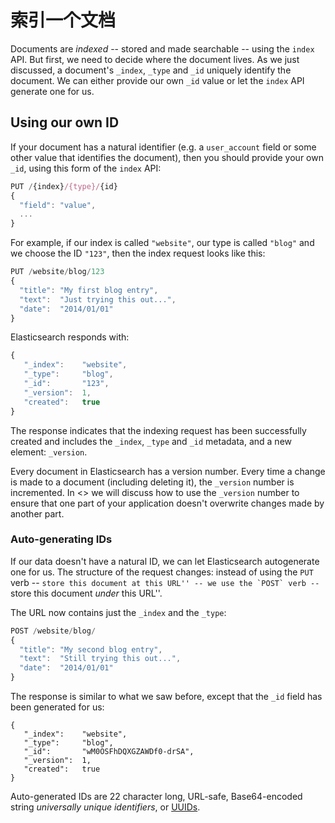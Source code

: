 # 索引一个文档

Documents are _indexed_ -- stored and made searchable -- using the `index`
API. But first, we need to decide where the document  lives.  As we just
discussed, a document's `_index`, `_type` and `_id` uniquely identify the
document.  We can either provide our own `_id` value or let the `index` API
generate one for us.


## Using our own ID

If your document has a natural identifier (e.g. a `user_account` field
or some other value that identifies the document), then you should provide
your own `_id`, using this form of the `index` API:

```js
PUT /{index}/{type}/{id}
{
  "field": "value",
  ...
}
```

For example, if our index is called `"website"`, our type is called `"blog"`
and we choose the ID `"123"`, then the index request looks like this:

```js
PUT /website/blog/123
{
  "title": "My first blog entry",
  "text":  "Just trying this out...",
  "date":  "2014/01/01"
}
```

Elasticsearch responds with:

```js
{
   "_index":    "website",
   "_type":     "blog",
   "_id":       "123",
   "_version":  1,
   "created":   true
}
```


The response indicates that the indexing request has been successfully created
and includes the `_index`, `_type` and `_id` metadata, and a new element:
`_version`.

Every document in Elasticsearch has a version number. Every time a change is
made to a document (including deleting it), the `_version` number is
incremented.  In <<version-control>> we will discuss how to use the `_version`
number to ensure that one part of your application doesn't overwrite changes
made by another part.

### Auto-generating IDs

If our data doesn't have a natural ID, we can let Elasticsearch autogenerate
one for us.  The structure of the request changes: instead of using the `PUT`
verb -- ``store this document at this URL'' -- we use the `POST` verb --
``store this document *under* this URL''.

The URL now contains just the `_index` and the `_type`:

```js
POST /website/blog/
{
  "title": "My second blog entry",
  "text":  "Still trying this out...",
  "date":  "2014/01/01"
}
```

The response is similar to what we saw before, except that the `_id`
field has been generated for us:

```
{
   "_index":    "website",
   "_type":     "blog",
   "_id":       "wM0OSFhDQXGZAWDf0-drSA",
   "_version":  1,
   "created":   true
}
```

Auto-generated IDs are 22 character long, URL-safe, Base64-encoded string
_universally unique identifiers_, or [UUIDs](http://en.wikipedia.org/wiki/Uuid).




